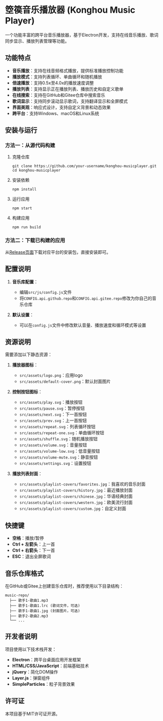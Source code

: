 # 箜篌音乐播放器 (Konghou Music Player)

一个功能丰富的跨平台音乐播放器，基于Electron开发，支持在线音乐播放、歌词同步显示、播放列表管理等功能。

## 功能特点

- **音乐播放**：支持在线音频格式播放，提供标准播放控制功能
- **播放模式**：支持列表循环、单曲循环和随机播放
- **倍速播放**：支持0.5x至4.0x的播放速度调整
- **播放列表**：支持显示正在播放列表、播放历史和自定义歌单
- **在线搜索**：支持在GitHub和Gitee仓库中搜索音乐
- **歌词显示**：支持同步滚动显示歌词，支持翻译显示和全屏模式
- **界面美观**：响应式设计，支持自定义背景和动态效果
- **跨平台**：支持Windows、macOS和Linux系统

## 安装与运行

### 方法一：从源代码构建

1. 克隆仓库
   ```
   git clone https://github.com/your-username/konghou-musicplayer.git
   cd konghou-musicplayer
   ```

2. 安装依赖
   ```
   npm install
   ```

3. 运行应用
   ```
   npm start
   ```

4. 构建应用
   ```
   npm run build
   ```

### 方法二：下载已构建的应用

从[Release页面](https://github.com/your-username/konghou-musicplayer/releases)下载对应平台的安装包，直接安装即可。

## 配置说明

1. **音乐库配置**：
   - 编辑`src/js/config.js`文件
   - 将`CONFIG.api.github.repo`和`CONFIG.api.gitee.repo`修改为你自己的音乐仓库

2. **默认设置**：
   - 可以在`config.js`文件中修改默认音量、播放速度和循环模式等设置

## 资源说明

需要添加以下静态资源：

1. **播放器图标**：
   - `src/assets/logo.png`：应用logo
   - `src/assets/default-cover.png`：默认封面图片

2. **控制按钮图标**：
   - `src/assets/play.svg`：播放按钮
   - `src/assets/pause.svg`：暂停按钮  
   - `src/assets/next.svg`：下一首按钮
   - `src/assets/prev.svg`：上一首按钮
   - `src/assets/repeat.svg`：列表循环按钮
   - `src/assets/repeat-one.svg`：单曲循环按钮
   - `src/assets/shuffle.svg`：随机播放按钮
   - `src/assets/volume.svg`：音量按钮
   - `src/assets/volume-low.svg`：低音量按钮
   - `src/assets/volume-mute.svg`：静音按钮
   - `src/assets/settings.svg`：设置按钮

3. **播放列表封面**：
   - `src/assets/playlist-covers/favorites.jpg`：我喜欢的音乐封面
   - `src/assets/playlist-covers/history.jpg`：最近播放封面
   - `src/assets/playlist-covers/chinese.jpg`：华语经典封面
   - `src/assets/playlist-covers/western.jpg`：欧美流行封面
   - `src/assets/playlist-covers/custom.jpg`：自定义封面

## 快捷键

- **空格**：播放/暂停
- **Ctrl + 左箭头**：上一首
- **Ctrl + 右箭头**：下一首
- **ESC**：退出全屏歌词

## 音乐仓库格式

在GitHub或Gitee上创建音乐仓库时，推荐使用以下目录结构：

```
music-repo/
  ├── 歌手1-歌曲1.mp3
  ├── 歌手1-歌曲1.lrc (歌词文件，可选)
  ├── 歌手1-歌曲1.jpg (封面图片，可选)
  ├── 歌手2-歌曲2.mp3
  └── ...
```

## 开发者说明

项目使用以下技术栈开发：

- **Electron**：跨平台桌面应用开发框架
- **HTML/CSS/JavaScript**：前端基础技术
- **jQuery**：简化DOM操作
- **Layer.js**：弹窗组件
- **SimpleParticles**：粒子背景效果

## 许可证

本项目基于MIT许可证开源。 